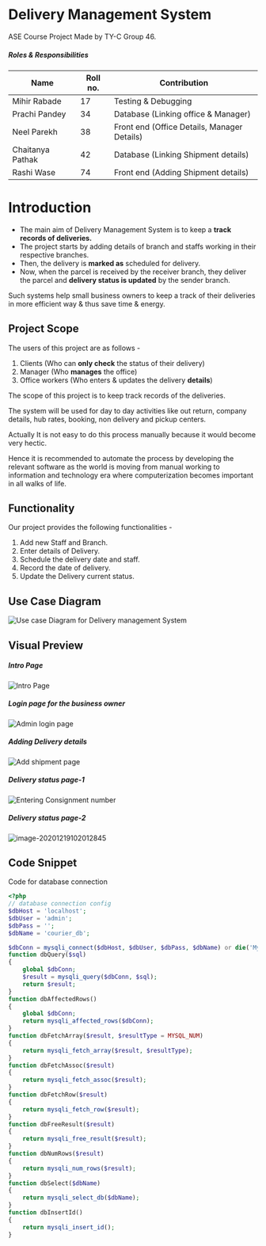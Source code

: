 # Delivery Management System

ASE Course Project Made by TY-C Group 46.

##### Roles & Responsibilities

| Name             | Roll no. | Contribution                                |
| ---------------- | -------- | ------------------------------------------- |
| Mihir Rabade     | 17       | Testing & Debugging                         |
| Prachi Pandey    | 34       | Database (Linking office & Manager)         |
| Neel Parekh      | 38       | Front end (Office Details, Manager Details) |
| Chaitanya Pathak | 42       | Database (Linking Shipment details)         |
| Rashi Wase       | 74       | Front end (Adding Shipment details)         |

# Introduction

- The main aim of Delivery Management System is to keep a **track records of deliveries.** 
- The project starts by adding details of branch and staffs working in their respective branches. 
- Then, the delivery is **marked as** scheduled for delivery. 
- Now, when the parcel is received by the receiver branch, they deliver the parcel and **delivery status is updated** by the sender branch.

Such systems help small business owners to keep a track of their deliveries in more efficient way & thus save time & energy.

## Project Scope

The users of this project are as follows - 

1. Clients (Who can **only check** the status of their delivery)
2. Manager (Who **manages** the office)
3. Office workers (Who enters & updates the delivery **details**)

The scope of this project is to keep track records of the deliveries.

The system will be used for day to day activities like out return, company details, hub rates, booking, non delivery and pickup centers.

Actually It is not easy to do this process manually because it would become very hectic.

Hence it is recommended to automate the process by developing the relevant software as the world is moving from manual working to information and technology era where computerization becomes important in all walks of life.

## Functionality 

Our project provides the following functionalities -

1. Add new Staff and Branch.
2. Enter details of Delivery.
3. Schedule the delivery date and staff.
4. Record the date of delivery.
5. Update the Delivery current status.

## Use Case Diagram

![Use case Diagram for Delivery management System](https://i.imgur.com/eTsdWQA.png)

## Visual Preview

##### Intro Page

![Intro Page](https://i.imgur.com/a3zBcHX.png)

##### Login page for the business owner

![Admin login page](https://i.imgur.com/mxm5kXO.png)

##### Adding Delivery details

![Add shipment page](https://i.imgur.com/HBlr7Dj.png)

##### Delivery status page-1

![Entering Consignment number](https://i.imgur.com/0e64v3z.png) 

##### Delivery status page-2

![image-20201219102012845](https://i.imgur.com/GlTZr2D.png)

## Code Snippet

Code for database connection

```php
<?php
// database connection config
$dbHost = 'localhost';
$dbUser = 'admin'; 
$dbPass = '';
$dbName = 'courier_db';

$dbConn = mysqli_connect($dbHost, $dbUser, $dbPass, $dbName) or die('MySQL connect failed. ' . mysqli_error());
function dbQuery($sql)
{
    global $dbConn;
    $result = mysqli_query($dbConn, $sql);
    return $result;
}
function dbAffectedRows()
{
    global $dbConn;
    return mysqli_affected_rows($dbConn);
}
function dbFetchArray($result, $resultType = MYSQL_NUM)
{
    return mysqli_fetch_array($result, $resultType);
}
function dbFetchAssoc($result)
{
    return mysqli_fetch_assoc($result);
}
function dbFetchRow($result)
{
    return mysqli_fetch_row($result);
}
function dbFreeResult($result)
{
    return mysqli_free_result($result);
}
function dbNumRows($result)
{
    return mysqli_num_rows($result);
}
function dbSelect($dbName)
{
    return mysqli_select_db($dbName);
}
function dbInsertId()
{
    return mysqli_insert_id();
}
```